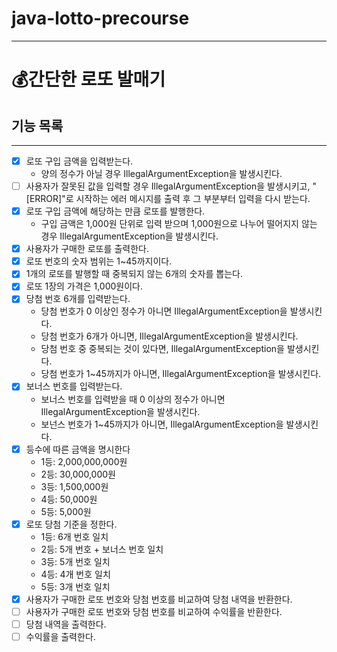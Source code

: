 # java-lotto-precourse

---

# 💰간단한 로또 발매기

## 기능 목록

---

- [x] 로또 구입 금액을 입력받는다.
    - 양의 정수가 아닐 경우 IllegalArgumentException을 발생시킨다.
- [ ] 사용자가 잘못된 값을 입력할 경우 IllegalArgumentException을 발생시키고, "[ERROR]"로 시작하는 에러 메시지를 출력 후 그 부분부터 입력을 다시 받는다.
- [x] 로또 구입 금액에 해당하는 만큼 로또를 발행한다.
    - 구입 금액은 1,000원 단위로 입력 받으며 1,000원으로 나누어 떨어지지 않는 경우 IllegalArgumentException을 발생시킨다.
- [x] 사용자가 구매한 로또를 출력한다.
- [x] 로또 번호의 숫자 범위는 1~45까지이다.
- [x] 1개의 로또를 발행할 때 중복되지 않는 6개의 숫자를 뽑는다.
- [x] 로또 1장의 가격은 1,000원이다.
- [x] 당첨 번호 6개를 입력받는다.
    - 당첨 번호가 0 이상인 정수가 아니면 IllegalArgumentException을 발생시킨다.
    - 당첨 번호가 6개가 아니면, IllegalArgumentException을 발생시킨다.
    - 당첨 번호 중 중복되는 것이 있다면, IllegalArgumentException을 발생시킨다.
    - 당첨 번호가 1~45까지가 아니면, IllegalArgumentException을 발생시킨다.
- [x] 보너스 번호를 입력받는다.
    - 보너스 번호를 입력받을 때 0 이상의 정수가 아니면 IllegalArgumentException을 발생시킨다.
    - 보넌스 번호가 1~45까지가 아니면, IllegalArgumentException을 발생시킨다.
- [x] 등수에 따른 금액을 명시한다
    - 1등: 2,000,000,000원
    - 2등: 30,000,000원
    - 3등: 1,500,000원
    - 4등: 50,000원
    - 5등: 5,000원
- [x] 로또 당첨 기준을 정한다.
    - 1등: 6개 번호 일치
    - 2등: 5개 번호 + 보너스 번호 일치
    - 3등: 5개 번호 일치
    - 4등: 4개 번호 일치
    - 5등: 3개 번호 일치
- [x] 사용자가 구매한 로또 번호와 당첨 번호를 비교하여 당첨 내역을 반환한다.
- [ ] 사용자가 구매한 로또 번호와 당첨 번호를 비교하여 수익률을 반환한다.
- [ ] 당첨 내역을 출력한다.
- [ ] 수익률을 출력한다.